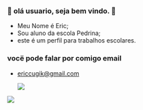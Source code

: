 ### 🍒 olá usuario, seja bem vindo. 🍒

- Meu Nome é Eric;
- Sou aluno da escola Pedrina;
- este é um perfil para trabalhos escolares.

 ### vocë pode falar por comigo email

- ericcugik@gmail.com



  ![](https://media.tenor.com/CM9I574M3C4AAAAi/halloween-hollow-knight.gif)



  
![](https://media1.tenor.com/m/opEBWw0uddoAAAAC/umm.gif)
  
